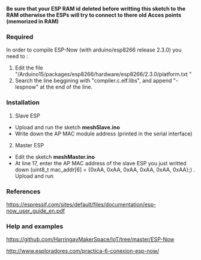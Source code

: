 **Be sure that your ESP RAM id deleted before writting this sketch to the RAM otherwise the ESPs will try to connect to there old Acces points (memorized in RAM)**

### Required
 In order to compile ESP-Now (with arduino/esp8266 release 2.3.0) you need to :
 1. Edit the file "/Arduino15/packages/esp8266/hardware/esp8266/2.3.0/platform.txt "
 2. Search the line beggining with "compiler.c.elf.libs", and append "-lespnow" at the end of the line. 

### Installation
1. Slave ESP
  * Upload and run the sketch **meshSlave.ino**
  * Write down the AP MAC module address (printed in the serial interface)
2. Master ESP
  * Edit the sketch **meshMaster.ino**
  * At line 17, enter the AP MAC address of the slave ESP you just writted down (uint8_t mac_addr[6] = {0xAA, 0xAA, 0xAA, 0xAA, 0xAA, 0xAA};)
  . Upload and run
  
  
### References
https://espressif.com/sites/default/files/documentation/esp-now_user_guide_en.pdf

### Help and examples
https://github.com/HarringayMakerSpace/IoT/tree/master/ESP-Now

http://www.esploradores.com/practica-6-conexion-esp-now/
